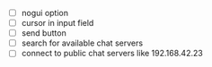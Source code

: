 
- [ ] nogui option
- [ ] cursor in input field
- [ ] send button
- [ ] search for available chat servers
- [ ] connect to public chat servers like 192.168.42.23
